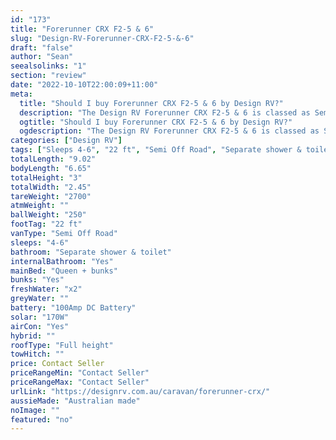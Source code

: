 ```yaml
---
id: "173"
title: "Forerunner CRX F2-5 & 6"
slug: "Design-RV-Forerunner-CRX-F2-5-&-6"
draft: "false"
author: "Sean"
seealsolinks: "1"
section: "review"
date: "2022-10-10T22:00:09+11:00"
meta:
  title: "Should I buy Forerunner CRX F2-5 & 6 by Design RV?"
  description: "The Design RV Forerunner CRX F2-5 & 6 is classed as Semi Off Road, and sleeps 4-6 people. It is Australian made and comes in at 22 ft. It generally has Separate shower & toilet."
  ogtitle: "Should I buy Forerunner CRX F2-5 & 6 by Design RV?"
  ogdescription: "The Design RV Forerunner CRX F2-5 & 6 is classed as Semi Off Road, and sleeps 4-6 people. It is Australian made and comes in at 22 ft. It generally has Separate shower & toilet."
categories: ["Design RV"]
tags: ["Sleeps 4-6", "22 ft", "Semi Off Road", "Separate shower & toilet", "Full height", "Price Unknown", "Australian made"]
totalLength: "9.02"
bodyLength: "6.65"
totalHeight: "3"
totalWidth: "2.45"
tareWeight: "2700"
atmWeight: ""
ballWeight: "250"
footTag: "22 ft"
vanType: "Semi Off Road"
sleeps: "4-6"
bathroom: "Separate shower & toilet"
internalBathroom: "Yes"
mainBed: "Queen + bunks"
bunks: "Yes"
freshWater: "x2"
greyWater: ""
battery: "100Amp DC Battery"
solar: "170W"
airCon: "Yes"
hybrid: ""
roofType: "Full height"
towHitch: ""
price: Contact Seller
priceRangeMin: "Contact Seller"
priceRangeMax: "Contact Seller"
urlLink: "https://designrv.com.au/caravan/forerunner-crx/"
aussieMade: "Australian made"
noImage: ""
featured: "no"
---
```

